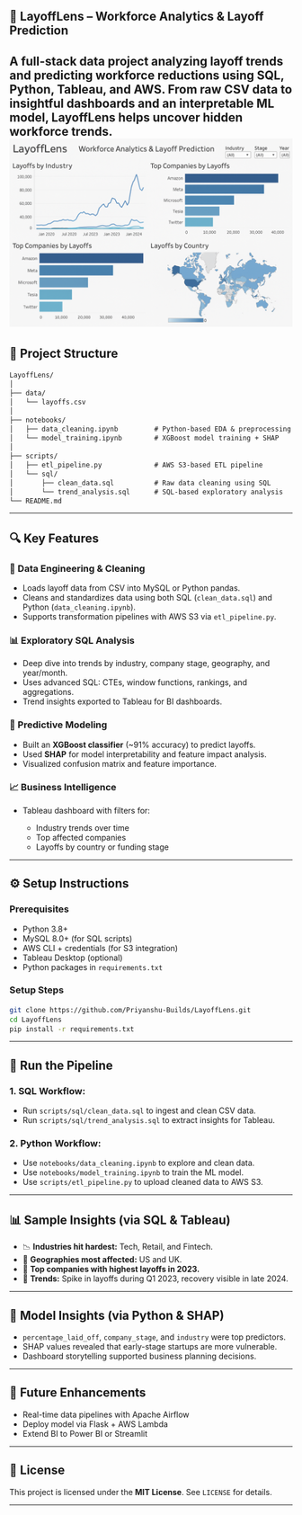 ## 💼 LayoffLens – Workforce Analytics & Layoff Prediction

A full-stack data project analyzing layoff trends and predicting workforce reductions using **SQL**, **Python**, **Tableau**, and **AWS**. From raw CSV data to insightful dashboards and an interpretable ML model, LayoffLens helps uncover hidden workforce trends.
![alt text](LayoffLens.png)
---

## 📂 Project Structure

```
LayoffLens/
│
├── data/
│   └── layoffs.csv
│
├── notebooks/
│   ├── data_cleaning.ipynb         # Python-based EDA & preprocessing
│   └── model_training.ipynb        # XGBoost model training + SHAP
│
├── scripts/
│   ├── etl_pipeline.py             # AWS S3-based ETL pipeline
│   └── sql/
│       ├── clean_data.sql          # Raw data cleaning using SQL
│       └── trend_analysis.sql      # SQL-based exploratory analysis
└── README.md
```

---

## 🔍 Key Features

### 📌 Data Engineering & Cleaning

* Loads layoff data from CSV into MySQL or Python pandas.
* Cleans and standardizes data using both SQL (`clean_data.sql`) and Python (`data_cleaning.ipynb`).
* Supports transformation pipelines with AWS S3 via `etl_pipeline.py`.

### 📊 Exploratory SQL Analysis

* Deep dive into trends by industry, company stage, geography, and year/month.
* Uses advanced SQL: CTEs, window functions, rankings, and aggregations.
* Trend insights exported to Tableau for BI dashboards.

### 🤖 Predictive Modeling

* Built an **XGBoost classifier** (\~91% accuracy) to predict layoffs.
* Used **SHAP** for model interpretability and feature impact analysis.
* Visualized confusion matrix and feature importance.

### 📈 Business Intelligence

* Tableau dashboard with filters for:

  * Industry trends over time
  * Top affected companies
  * Layoffs by country or funding stage

---

## ⚙️ Setup Instructions

### Prerequisites

* Python 3.8+
* MySQL 8.0+ (for SQL scripts)
* AWS CLI + credentials (for S3 integration)
* Tableau Desktop (optional)
* Python packages in `requirements.txt`

### Setup Steps

```bash
git clone https://github.com/Priyanshu-Builds/LayoffLens.git
cd LayoffLens
pip install -r requirements.txt
```

---

## 🧪 Run the Pipeline

### 1. SQL Workflow:

* Run `scripts/sql/clean_data.sql` to ingest and clean CSV data.
* Run `scripts/sql/trend_analysis.sql` to extract insights for Tableau.

### 2. Python Workflow:

* Use `notebooks/data_cleaning.ipynb` to explore and clean data.
* Use `notebooks/model_training.ipynb` to train the ML model.
* Use `scripts/etl_pipeline.py` to upload cleaned data to AWS S3.


---

## 📊 Sample Insights (via SQL & Tableau)

* 📉 **Industries hit hardest:** Tech, Retail, and Fintech.
* 🧭 **Geographies most affected:** US and UK.
* 🏢 **Top companies with highest layoffs in 2023.**
* 📆 **Trends:** Spike in layoffs during Q1 2023, recovery visible in late 2024.

---

## 🔮 Model Insights (via Python & SHAP)

* `percentage_laid_off`, `company_stage`, and `industry` were top predictors.
* SHAP values revealed that early-stage startups are more vulnerable.
* Dashboard storytelling supported business planning decisions.

---

## 📌 Future Enhancements

* Real-time data pipelines with Apache Airflow
* Deploy model via Flask + AWS Lambda
* Extend BI to Power BI or Streamlit

---

## 📜 License

This project is licensed under the **MIT License**. See `LICENSE` for details.

---
